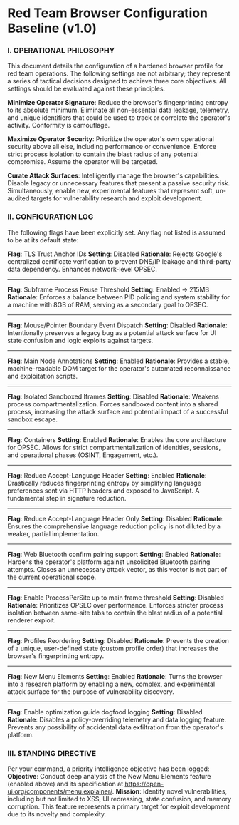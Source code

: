 # Red Team Browser Configuration Baseline (v1.0)

### I. OPERATIONAL PHILOSOPHY

This document details the configuration of a hardened browser profile for red team operations. The following settings are not arbitrary; they represent a series of tactical decisions designed to achieve three core objectives. All settings should be evaluated against these principles.

**Minimize Operator Signature**: Reduce the browser's fingerprinting entropy to its absolute minimum. Eliminate all non-essential data leakage, telemetry, and unique identifiers that could be used to track or correlate the operator's activity. Conformity is camouflage.

**Maximize Operator Security**: Prioritize the operator's own operational security above all else, including performance or convenience. Enforce strict process isolation to contain the blast radius of any potential compromise. Assume the operator will be targeted.

**Curate Attack Surfaces**: Intelligently manage the browser's capabilities. Disable legacy or unnecessary features that present a passive security risk. Simultaneously, enable new, experimental features that represent soft, un-audited targets for vulnerability research and exploit development.

### II. CONFIGURATION LOG

The following flags have been explicitly set. Any flag not listed is assumed to be at its default state:

**Flag**: TLS Trust Anchor IDs
**Setting**: Disabled
**Rationale**: Rejects Google's centralized certificate verification to prevent DNS/IP leakage and third-party data dependency. Enhances network-level OPSEC.

---

**Flag**: Subframe Process Reuse Threshold
**Setting**: Enabled -> 215MB
**Rationale**: Enforces a balance between PID policing and system stability for a machine with 8GB of RAM, serving as a secondary goal to OPSEC.

---

**Flag**: Mouse/Pointer Boundary Event Dispatch
**Setting**: Disabled
**Rationale**: Intentionally preserves a legacy bug as a potential attack surface for UI state confusion and logic exploits against targets.

---

**Flag**: Main Node Annotations
**Setting**: Enabled
**Rationale**: Provides a stable, machine-readable DOM target for the operator's automated reconnaissance and exploitation scripts.

---

**Flag**: Isolated Sandboxed Iframes
**Setting**: Disabled
**Rationale**: Weakens process compartmentalization. Forces sandboxed content into a shared process, increasing the attack surface and potential impact of a successful sandbox escape.

---

**Flag**: Containers
**Setting**: Enabled
**Rationale**: Enables the core architecture for OPSEC. Allows for strict compartmentalization of identities, sessions, and operational phases (OSINT, Engagement, etc.).

---

**Flag**: Reduce Accept-Language Header
**Setting**: Enabled
**Rationale**: Drastically reduces fingerprinting entropy by simplifying language preferences sent via HTTP headers and exposed to JavaScript. A fundamental step in signature reduction.

---

**Flag**: Reduce Accept-Language Header Only
**Setting**: Disabled
**Rationale**: Ensures the comprehensive language reduction policy is not diluted by a weaker, partial implementation.

---

**Flag**: Web Bluetooth confirm pairing support
**Setting**: Enabled
**Rationale**: Hardens the operator's platform against unsolicited Bluetooth pairing attempts. Closes an unnecessary attack vector, as this vector is not part of the current operational scope.

---

**Flag**: Enable ProcessPerSite up to main frame threshold
**Setting**: Disabled
**Rationale**: Prioritizes OPSEC over performance. Enforces stricter process isolation between same-site tabs to contain the blast radius of a potential renderer exploit.

---

**Flag**: Profiles Reordering
**Setting**: Disabled
**Rationale**: Prevents the creation of a unique, user-defined state (custom profile order) that increases the browser's fingerprinting entropy.

---

**Flag**: New Menu Elements
**Setting**: Enabled
**Rationale**: Turns the browser into a research platform by enabling a new, complex, and experimental attack surface for the purpose of vulnerability discovery.

---

**Flag**: Enable optimization guide dogfood logging
**Setting**: Disabled
**Rationale**: Disables a policy-overriding telemetry and data logging feature. Prevents any possibility of accidental data exfiltration from the operator's platform.

### III. STANDING DIRECTIVE

Per your command, a priority intelligence objective has been logged:
**Objective**: Conduct deep analysis of the New Menu Elements feature (enabled above) and its specification at https://open-ui.org/components/menu.explainer/.
**Mission**: Identify novel vulnerabilities, including but not limited to XSS, UI redressing, state confusion, and memory corruption. This feature represents a primary target for exploit development due to its novelty and complexity.
